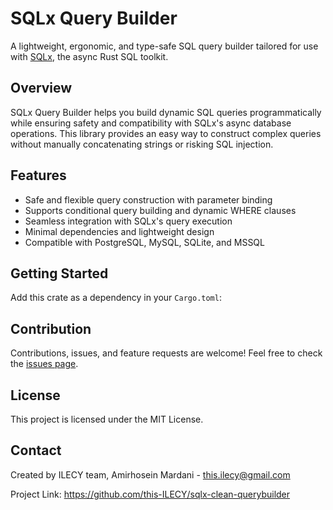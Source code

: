 # SQLx Query Builder

A lightweight, ergonomic, and type-safe SQL query builder tailored for use with [SQLx](https://github.com/launchbadge/sqlx), the async Rust SQL toolkit.

## Overview

SQLx Query Builder helps you build dynamic SQL queries programmatically while ensuring safety and compatibility with SQLx's async database operations. This library provides an easy way to construct complex queries without manually concatenating strings or risking SQL injection.

## Features

- Safe and flexible query construction with parameter binding
- Supports conditional query building and dynamic WHERE clauses
- Seamless integration with SQLx's query execution
- Minimal dependencies and lightweight design
- Compatible with PostgreSQL, MySQL, SQLite, and MSSQL

## Getting Started

Add this crate as a dependency in your `Cargo.toml`:


## Contribution

Contributions, issues, and feature requests are welcome! Feel free to check the [issues page](https://github.com/this-ILECY/sqlx-clean-querybuilder/issues).

## License

This project is licensed under the MIT License.

## Contact

Created by ILECY team, Amirhosein Mardani - [this.ilecy@gmail.com](mailto:this.ilecy@gmail.com)

Project Link: https://github.com/this-ILECY/sqlx-clean-querybuilder
